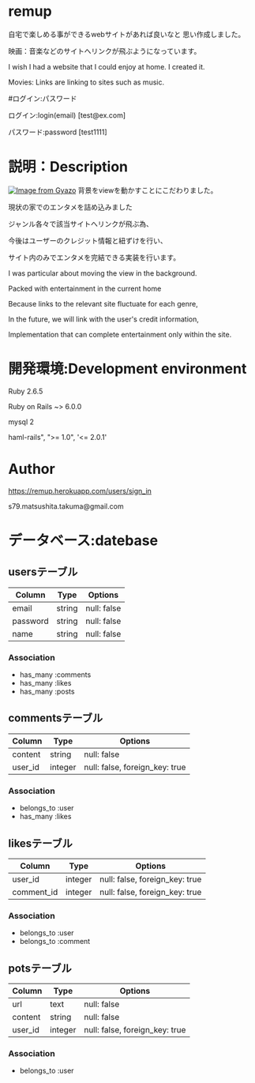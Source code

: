 # remup
 自宅で楽しめる事ができるwebサイトがあれば良いなと
 思い作成しました。
 <p>映画：音楽などのサイトへリンクが飛ぶようになっています。
 <p>I wish I had a website that I could enjoy at home.
 I created it.
 <p>Movies: Links are linking to sites such as music.
  
#ログイン:パスワード
 <p>ログイン:login(email)
 [test@ex.com]
 <p>パスワード:password
 [test1111]

# 説明：Description
[![Image from Gyazo](https://i.gyazo.com/a263a5e9f8d460c630f11a9e723420cf.gif)](https://gyazo.com/a263a5e9f8d460c630f11a9e723420cf)
背景をviewを動かすことにこだわりました。
<p>
現状の家でのエンタメを詰め込みました
<p> 
ジャンル各々で該当サイトへリンクが飛ぶ為、
<p>今後はユーザーのクレジット情報と紐ずけを行い、
<p>サイト内のみでエンタメを完結できる実装を行います。
<p>I was particular about moving the view in the background.
<p>
Packed with entertainment in the current home
<p>
Because links to the relevant site fluctuate for each genre,
<p>In the future, we will link with the user's credit information,
<p>Implementation that can complete entertainment only within the site.
 
# 開発環境:Development environment
Ruby 2.6.5
<p>Ruby on Rails ~> 6.0.0
<p>mysql 2
<p>haml-rails", ">= 1.0", '<= 2.0.1'

# Author
https://remup.herokuapp.com/users/sign_in
<p>s79.matsushita.takuma@gmail.com

# データベース:datebase 

## usersテーブル

|Column|Type|Options|
|------|----|-------|
|email|string|null: false|
|password|string|null: false|
|name|string|null: false|

### Association
- has_many :comments
- has_many :likes
- has_many :posts

## commentsテーブル

|Column|Type|Options|
|------|----|-------|
|content|string|null: false|
|user_id|integer|null: false, foreign_key: true|

### Association
- belongs_to :user
- has_many :likes

## likesテーブル

|Column|Type|Options|
|------|----|-------|
|user_id|integer|null: false, foreign_key: true|
|comment_id|integer|null: false, foreign_key: true|

### Association
- belongs_to :user
- belongs_to :comment

## potsテーブル
|Column|Type|Options|
|------|----|-------|
|url|text|null: false|
|content|string|null: false|
|user_id|integer|null: false, foreign_key: true|


### Association
- belongs_to :user
